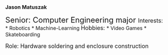 ### Jason Matuszak
<font size = "5">Senior: Computer Engineering major
<font size = "4">Interests:
<font size = "3">    * Robotics
<font size = "3">    * Machine-Learning
<font size = "4">Hobbies: 
<font size = "3">    * Video Games
<font size = "3">    * Skateboarding

<font size = "4">Role: Hardware soldering and enclosure construction
